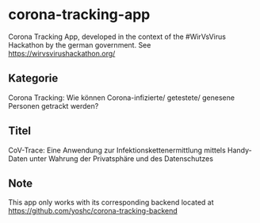# corona-tracking-app
Corona Tracking App, developed in the context of the #WirVsVirus Hackathon by the german government. See https://wirvsvirushackathon.org/

## Kategorie
Corona Tracking: Wie können Corona-infizierte/ getestete/ genesene Personen getrackt werden?

## Titel
CoV-Trace: Eine Anwendung zur Infektionskettenermittlung mittels Handy-Daten unter Wahrung der Privatsphäre und des Datenschutzes

## Note
This app only works with its corresponding backend located at https://github.com/yoshc/corona-tracking-backend
